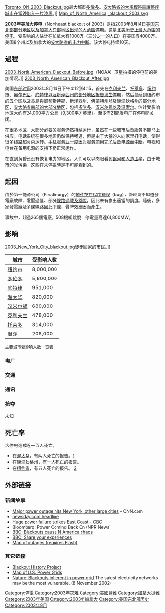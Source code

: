 [Toronto_ON_2003_Blackout.jpg](https://zh.wikipedia.org/wiki/File:Toronto_ON_2003_Blackout.jpg "fig:Toronto_ON_2003_Blackout.jpg")最大城市[多倫多](https://zh.wikipedia.org/wiki/多倫多 "wikilink")。[安大略省的大規模停電讓整座城市在當晚陷入一片漆黑](../Page/安大略省.md "wikilink")。\]\]
[Map_of_North_America,_blackout_2003.svg](https://zh.wikipedia.org/wiki/File:Map_of_North_America,_blackout_2003.svg "fig:Map_of_North_America,_blackout_2003.svg")

**2003年美加大停电**（Northeast blackout of
2003）是指2003年8月14日[美国东北部部分地区以及](../Page/美国.md "wikilink")[加拿大东部地区出现的大范围停电](../Page/加拿大.md "wikilink")。这是[北美历史上最大范围的停电](https://zh.wikipedia.org/wiki/北美 "wikilink")，受影响的人估计在加拿大有1000万（三分之一的人口）在美国有4000万。美国8个州以及加拿大的[安大略省的电力中断](../Page/安大略省.md "wikilink")。该大停电持续10天。

## 過程

[2003_North_American_Blackout_Before.jpg](https://zh.wikipedia.org/wiki/File:2003_North_American_Blackout_Before.jpg "fig:2003_North_American_Blackout_Before.jpg")（NOAA）卫星拍摄的停电前的美加情况。\]\]
[2003_North_American_Blackout_After.jpg](https://zh.wikipedia.org/wiki/File:2003_North_American_Blackout_After.jpg "fig:2003_North_American_Blackout_After.jpg")

美国[东部时间](../Page/北美东部时区.md "wikilink")2003年8月14日下午4:12到4:15，首先在[克利夫兰](https://zh.wikipedia.org/wiki/克利夫兰_\(俄亥俄州\) "wikilink")、[托萊多](https://zh.wikipedia.org/wiki/托萊多_\(俄亥俄州\) "wikilink")、[纽约市](https://zh.wikipedia.org/wiki/纽约市 "wikilink")、[奥尔巴尼](../Page/奥尔巴尼.md "wikilink")、[底特律以及](https://zh.wikipedia.org/wiki/底特律 "wikilink")[新泽西州的部分地区报告发生停电](../Page/新泽西州.md "wikilink")，然后蔓延到纽约市的五个区以及[長島與](../Page/長島.md "wikilink")[威契斯特郡](https://zh.wikipedia.org/wiki/威契斯特郡\(紐約州\) "wikilink")、[新泽西州](../Page/新泽西州.md "wikilink")、[佛蒙特州以及](../Page/佛蒙特州.md "wikilink")[康涅狄格州的部分地区](https://zh.wikipedia.org/wiki/康涅狄格州 "wikilink")，[安大略省南部的大部分地区](../Page/安大略省.md "wikilink")，包括[多伦多](../Page/多伦多.md "wikilink")、[汉米尔顿以及](https://zh.wikipedia.org/wiki/汉米尔顿 "wikilink")[温索尔](https://zh.wikipedia.org/wiki/温索尔 "wikilink")。估计受影响地区大约有24,000[平方公里](https://zh.wikipedia.org/wiki/平方公里 "wikilink")（9,300[平方英里](https://zh.wikipedia.org/wiki/平方英里 "wikilink")）。至少有21間发电厂在停电間关闭。

在很多地区，大部分必要的服务仍然持续运行，虽然在一些城市后备服务不能马上供应。电话系统在很多地区仍然保持畅通，但是由于大量的人向家里打电话，使得很多线路超负荷运转。[手机服务业一度因为服务商用完了后备电源而中断](https://zh.wikipedia.org/wiki/手机 "wikilink")。电视和电台在备用电源的支持下仍正常运作。

在直到黄昏还没有恢复电力的地区，人们可以以肉眼看到[银河和](https://zh.wikipedia.org/wiki/银河 "wikilink")[人造卫星](https://zh.wikipedia.org/wiki/人造卫星 "wikilink")，由于城市的[光污染](https://zh.wikipedia.org/wiki/光污染 "wikilink")，这些在未停電時是不可能看到的。

## 起因

由於第一能源公司（FirstEnergy）的[軟件存在](https://zh.wikipedia.org/wiki/軟件 "wikilink")[程序错误](../Page/程序错误.md "wikilink")（bug），管理員不知道發電廠故障、電壓過低、部分[線路過載及跳脫](../Page/輸電系統.md "wikilink")，因此未有作出適當的調度。隨後，多家發電廠及多條線路因此下線，骨牌效應因而產生。

事故中，超過265個電廠，508機組跳脫，停電量高達61,800MW。

## 影响

[2003_New_York_City_blackout.jpg](https://zh.wikipedia.org/wiki/File:2003_New_York_City_blackout.jpg "fig:2003_New_York_City_blackout.jpg")徒步回家的市民。\]\]

| 城市                                                             | 受影响人数     |
| -------------------------------------------------------------- | --------- |
| [纽约市](https://zh.wikipedia.org/wiki/纽约市 "wikilink")            | 8,000,000 |
| [多伦多](../Page/多伦多.md "wikilink")                               | 5,600,000 |
| [底特律](https://zh.wikipedia.org/wiki/底特律 "wikilink")            | 951,000   |
| [渥太华](https://zh.wikipedia.org/wiki/渥太华 "wikilink")            | 820,000   |
| [汉米尔顿](https://zh.wikipedia.org/wiki/汉米尔顿_\(安大略省\) "wikilink") | 680,000   |
| [克利夫兰](https://zh.wikipedia.org/wiki/克利夫兰_\(俄亥俄州\) "wikilink") | 478,000   |
| [托莱多](../Page/托莱多_\(俄亥俄州\).md "wikilink")                      | 314,000   |
| [温莎](../Page/温莎_\(安大略省\).md "wikilink")                        | 208,000   |

<font size=2> 主要城市受影响人数一览表</font>

### 电厂

### 交通

### 通讯

### 抢夺

未知

## 死亡率

大停电造成近一百人死亡，

  - 在[渥太华](https://zh.wikipedia.org/wiki/渥太华 "wikilink")，有两人死亡的报告。[1](https://web.archive.org/web/20050128075517/http://www.zwire.com/site/news.cfm?newsid=10019242&BRD=1817&PAG=461&dept_id=68561&rfi=6)
  - 在[康涅狄格州](https://zh.wikipedia.org/wiki/康涅狄格州 "wikilink")，有一人死亡的报告。
  - 在[纽约市](https://zh.wikipedia.org/wiki/纽约市 "wikilink")，有五人死亡的报告。
    [2](http://www.newsday.com/news/local/wire/ny-bc-ny--blackout-newyork0818aug17,0,7748430.story?coll=ny-ap-regional-wire)

## 外部链接

### 新闻故事

  - [Major power outage hits New York, other large
    cities](http://www.cnn.com/2003/US/08/14/power.outage/index.html) -
    CNN.com
  - [newsday.com
    headline](https://web.archive.org/web/20030819201024/http://www.newsday.com/ny-outage0814,0,7193237.story?coll=ny-top-span-headlines)
  - [Huge power failure strikes East Coast -
    CBC](http://www.cbc.ca/stories/2003/08/14/power_030814)
  - [Bloomberg: Power Coming Back On (NPR
    News)](http://www.npr.org/display_pages/features/feature_1396052.html)
  - [BBC: Blackouts cause N America
    chaos](http://news.bbc.co.uk/1/hi/world/americas/3152451.stm)
  - [BBC: Share your
    experiences](http://news.bbc.co.uk/1/hi/talking_point/3152557.stm)
  - [Map of outages (requires
    Flash)](http://www.usatoday.com/news/graphics/powerfailure/flash.htm)

### 其它链接

  - [Blackout History Project](http://blackout.gmu.edu/)
  - [Map of U.S. Power
    Grids](http://www.eere.energy.gov/der/us_pwrgrid.html)
  - [Nature: Blackouts inherent in power
    grid](http://www.nature.com/nsu/021104/021104-15.html) The safest
    electricity networks may be the most vulnerable. (8 November 2002)

[Category:停電](https://zh.wikipedia.org/wiki/Category:停電 "wikilink")
[Category:2003年灾难](https://zh.wikipedia.org/wiki/Category:2003年灾难 "wikilink")
[Category:美國災難](https://zh.wikipedia.org/wiki/Category:美國災難 "wikilink")
[Category:加拿大災難](https://zh.wikipedia.org/wiki/Category:加拿大災難 "wikilink")
[Category:2003年美国](https://zh.wikipedia.org/wiki/Category:2003年美国 "wikilink")
[Category:2003年加拿大](https://zh.wikipedia.org/wiki/Category:2003年加拿大 "wikilink")
[Category:美国东北部历史](https://zh.wikipedia.org/wiki/Category:美国东北部历史 "wikilink")
[Category:2003年8月](https://zh.wikipedia.org/wiki/Category:2003年8月 "wikilink")